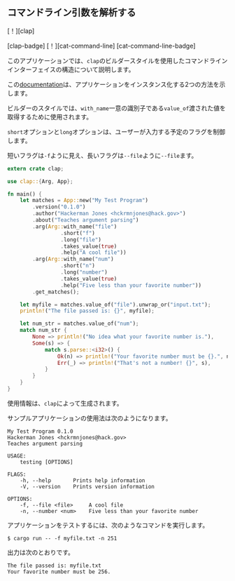 ## <!--Parse command line arguments--> コマンドライン引数を解析する

<!--[!][clap]-->
[！][clap]
<!--[clap-badge] [!][cat-command-line]-->
[clap-badge] [！][cat-command-line]
[cat-command-line-badge]
<!--This application describes the structure of its command-line interface using `clap` 's builder style.-->
このアプリケーションでは、`clap`のビルダースタイルを使用したコマンドラインインターフェイスの構造について説明します。
<!--The [documentation] gives two other possible ways to instantiate an application.-->
この[documentation]は、アプリケーションをインスタンス化する2つの方法を示します。

<!--In the builder style, `with_name` is the unique identifier that `value_of` will use to retrieve the value passed.-->
ビルダーのスタイルでは、`with_name`一意の識別子である`value_of`渡された値を取得するために使用されます。
<!--The `short` and `long` options control the flag the user will be expected to type;-->
`short`オプションと`long`オプションは、ユーザーが入力する予定のフラグを制御します。
<!--short flags look like `-f` and long flags look like `--file`.-->
短いフラグは`-f`ように見え、長いフラグは`--file`ように`--file`ます。

```rust
extern crate clap;

use clap::{Arg, App};

fn main() {
    let matches = App::new("My Test Program")
        .version("0.1.0")
        .author("Hackerman Jones <hckrmnjones@hack.gov>")
        .about("Teaches argument parsing")
        .arg(Arg::with_name("file")
                 .short("f")
                 .long("file")
                 .takes_value(true)
                 .help("A cool file"))
        .arg(Arg::with_name("num")
                 .short("n")
                 .long("number")
                 .takes_value(true)
                 .help("Five less than your favorite number"))
        .get_matches();

    let myfile = matches.value_of("file").unwrap_or("input.txt");
    println!("The file passed is: {}", myfile);

    let num_str = matches.value_of("num");
    match num_str {
        None => println!("No idea what your favorite number is."),
        Some(s) => {
            match s.parse::<i32>() {
                Ok(n) => println!("Your favorite number must be {}.", n + 5),
                Err(_) => println!("That's not a number! {}", s),
            }
        }
    }
}
```

<!--Usage information is generated by `clap`.-->
使用情報は、`clap`によって生成されます。
<!--The usage for the example application looks like this.-->
サンプルアプリケーションの使用法は次のようになります。

```
My Test Program 0.1.0
Hackerman Jones <hckrmnjones@hack.gov>
Teaches argument parsing

USAGE:
    testing [OPTIONS]

FLAGS:
    -h, --help       Prints help information
    -V, --version    Prints version information

OPTIONS:
    -f, --file <file>     A cool file
    -n, --number <num>    Five less than your favorite number
```

<!--We can test the application by running a command like the following.-->
アプリケーションをテストするには、次のようなコマンドを実行します。

```
$ cargo run -- -f myfile.txt -n 251
```

<!--The output is:-->
出力は次のとおりです。

```
The file passed is: myfile.txt
Your favorite number must be 256.
```

[documentation]: https://docs.rs/clap/
